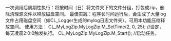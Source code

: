 ﻿
一次调用后周期性执行：将按时间（日）将文件夹下的文件分组，打包成zip，删除清理源文件以释放磁盘空间。
最佳实践：程序长时间运行后，会生成了大量log文件占用磁盘空间（如CL_Logger生成的mylog日志文件夹）。可用本功能压缩释放空间。
使用方法：
CL_MyLogZip.MyLogZip.M_SetTime(2, 0, 25); //设定，每天凌晨2:0:0触发执行。
CL_MyLogZip.MyLogZip.M_Start(); //启动任务。

